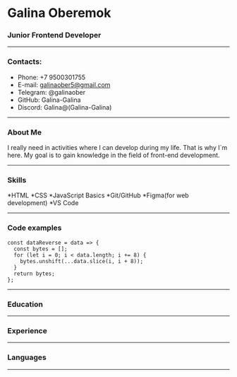 # Galina Oberemok


### Junior Frontend Developer

---

### Contacts:
* Phone: +7 9500301755
* E-mail: galinaober5@gmail.com
* Telegram: @galinaober
* GitHub: Galina-Galina
* Discord: Galina@(Galina-Galina)

---

### About Me
I really need in activities where I can develop during my life. 
That is why I`m here. 
My goal is to gain knowledge in the field of front-end development.

---

### Skills
*HTML
*CSS
*JavaScript Basics
*Git/GitHub
*Figma(for web development)
*VS Code

---

### Code examples
```
const dataReverse = data => {
  const bytes = [];
  for (let i = 0; i < data.length; i += 8) {
    bytes.unshift(...data.slice(i, i + 8));
  }
  return bytes;
};
```
---


### Education

---

### Experience

---


### Languages

---
